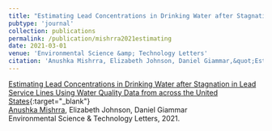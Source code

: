 ```yaml
---
title: "Estimating Lead Concentrations in Drinking Water after Stagnation in Lead Service Lines Using Water Quality Data from across the United States"
pubtype: 'journal'
collection: publications
permalink: /publication/mishrra2021estimating
date: 2021-03-01
venue: 'Environmental Science &amp; Technology Letters'
citation: 'Anushka Mishrra, Elizabeth Johnson, Daniel Giammar,&quot;Estimating Lead Concentrations in Drinking Water after Stagnation in Lead Service Lines Using Water Quality Data from across the United States.&quot; Environmental Science &amp;amp; Technology Letters, 2021.'
---
```

[Estimating Lead Concentrations in Drinking Water after Stagnation in Lead Service Lines Using Water Quality Data from across the United States](https://scholar.google.com/scholar?q=Estimating+Lead+Concentrations+in+Drinking+Water+after+Stagnation+in+Lead+Service+Lines+Using+Water+Quality+Data+from+across+the+United+States){:target="_blank"}<br />
<ins>Anushka Mishrra</ins>, Elizabeth Johnson, Daniel Giammar <br />
Environmental Science & Technology Letters, 2021.

